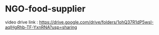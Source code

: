 # NGO-food-supplier

video drive link : https://drive.google.com/drive/folders/1ohQ37R1dP5wsI-aqIHgRhb-TF-YxnRNA?usp=sharing
